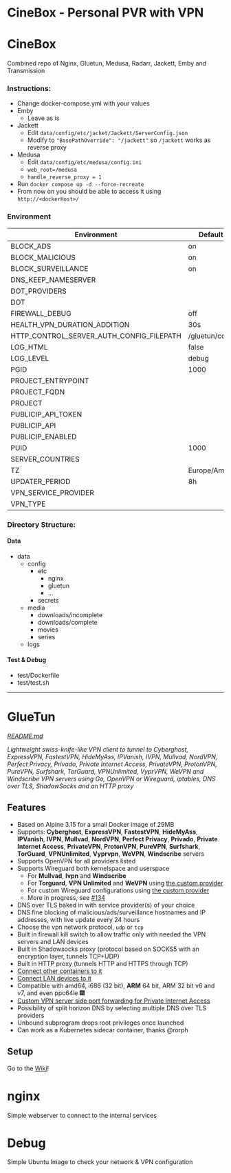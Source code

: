 # CineBox - Personal PVR with VPN

# CineBox

Combined repo of Nginx, Gluetun, Medusa, Radarr, Jackett, Emby and Transmission

### Instructions:

- Change docker-compose.yml with your values
- Emby
  - Leave as is
- Jackett
  - Edit `data/config/etc/jacket/Jackett/ServerConfig.json`
  - Modify to `"BasePathOverride": "/jackett"` so `/jackett` works as reverse proxy
- Medusa
  - Edit  `data/config/etc/medusa/config.ini`
  - `web_root=/medusa`
  - `handle_reverse_proxy = 1`
- Run `docker compose up -d --force-recreate` 
- From now on you should be able to access it using `http://<dockerHost>/`

### Environment

<!--__ACTION_DYNAMIC_ENV_START__-->

| **Environment** | **Default value** |
|-----------------|-------------------|
| BLOCK_ADS             | on               |
| BLOCK_MALICIOUS             | on               |
| BLOCK_SURVEILLANCE             | on               |
| DNS_KEEP_NAMESERVER             |                |
| DOT_PROVIDERS             |                |
| DOT             |                |
| FIREWALL_DEBUG             | off               |
| HEALTH_VPN_DURATION_ADDITION             | 30s               |
| HTTP_CONTROL_SERVER_AUTH_CONFIG_FILEPATH             | /gluetun/config.toml               |
| LOG_HTML             | false               |
| LOG_LEVEL             | debug               |
| PGID             | 1000               |
| PROJECT_ENTRYPOINT             |                |
| PROJECT_FQDN             |                |
| PROJECT             |                |
| PUBLICIP_API_TOKEN             |                |
| PUBLICIP_API             |                |
| PUBLICIP_ENABLED             |                |
| PUID             | 1000               |
| SERVER_COUNTRIES             |                |
| TZ             | Europe/Amsterdam               |
| UPDATER_PERIOD             | 8h               |
| VPN_SERVICE_PROVIDER             |                |
| VPN_TYPE             |                |

<!--__ACTION_DYNAMIC_ENV_STOP__-->

### Directory Structure:


#### Data

- data
  - config
    - etc
      - nginx
      - gluetun
      - ...
    - secrets
  - media
    - downloads/incomplete
    - downloads/complete
    - movies
    - series
  - logs



#### Test & Debug
- test/Dockerfile
- test/test.sh

<hr>

# GlueTun

<i>[README.md](https://github.com/qdm12/gluetun/blob/master/README.md)</i>

*Lightweight swiss-knife-like VPN client to tunnel to Cyberghost, ExpressVPN, FastestVPN,
HideMyAss, IPVanish, IVPN, Mullvad, NordVPN, Perfect Privacy, Privado, Private Internet Access, PrivateVPN,
ProtonVPN, PureVPN, Surfshark, TorGuard, VPNUnlimited, VyprVPN, WeVPN and Windscribe VPN servers
using Go, OpenVPN or Wireguard, iptables, DNS over TLS, ShadowSocks and an HTTP proxy*

## Features

- Based on Alpine 3.15 for a small Docker image of 29MB
- Supports: **Cyberghost**, **ExpressVPN**, **FastestVPN**, **HideMyAss**, **IPVanish**, **IVPN**, **Mullvad**, **NordVPN**, **Perfect Privacy**, **Privado**, **Private Internet Access**, **PrivateVPN**, **ProtonVPN**, **PureVPN**,  **Surfshark**, **TorGuard**, **VPNUnlimited**, **Vyprvpn**, **WeVPN**, **Windscribe** servers
- Supports OpenVPN for all providers listed
- Supports Wireguard both kernelspace and userspace
  - For **Mullvad**, **Ivpn** and **Windscribe**
  - For **Torguard**, **VPN Unlimited** and **WeVPN** using [the custom provider](https://github.com/qdm12/gluetun/wiki/Custom-provider)
  - For custom Wireguard configurations using [the custom provider](https://github.com/qdm12/gluetun/wiki/Custom-provider)
  - More in progress, see [#134](https://github.com/qdm12/gluetun/issues/134)
- DNS over TLS baked in with service provider(s) of your choice
- DNS fine blocking of malicious/ads/surveillance hostnames and IP addresses, with live update every 24 hours
- Choose the vpn network protocol, `udp` or `tcp`
- Built in firewall kill switch to allow traffic only with needed the VPN servers and LAN devices
- Built in Shadowsocks proxy (protocol based on SOCKS5 with an encryption layer, tunnels TCP+UDP)
- Built in HTTP proxy (tunnels HTTP and HTTPS through TCP)
- [Connect other containers to it](https://github.com/qdm12/gluetun/wiki/Connect-a-container-to-gluetun)
- [Connect LAN devices to it](https://github.com/qdm12/gluetun/wiki/Connect-a-LAN-device-to-gluetun)
- Compatible with amd64, i686 (32 bit), **ARM** 64 bit, ARM 32 bit v6 and v7, and even ppc64le 🎆
- [Custom VPN server side port forwarding for Private Internet Access](https://github.com/qdm12/gluetun/wiki/Private-internet-access#vpn-server-port-forwarding)
- Possibility of split horizon DNS by selecting multiple DNS over TLS providers
- Unbound subprogram drops root privileges once launched
- Can work as a Kubernetes sidecar container, thanks @rorph

## Setup

Go to the [Wiki](https://github.com/qdm12/gluetun/wiki)!

# nginx

Simple webserver to connect to the internal services

# Debug

Simple Ubuntu Image to check your network & VPN configuration
